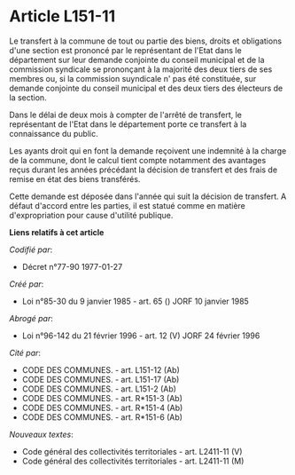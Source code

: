 # Article L151-11

Le transfert à la commune de tout ou partie des biens, droits et obligations d'une section est prononcé par le représentant
de l'Etat dans le département sur leur demande conjointe du conseil municipal et de la commission syndicale se prononçant à
la majorité des deux tiers de ses membres ou, si la commission suyndicale n' pas été constituée, sur demande conjointe du
conseil municipal et des deux tiers des électeurs de la section.

Dans le délai de deux mois à compter de l'arrêté de transfert, le représentant de l'Etat dans le département porte ce
transfert à la connaissance du public.

Les ayants droit qui en font la demande reçoivent une indemnité à la charge de la commune, dont le calcul tient compte
notamment des avantages reçus durant les années précédant la décision de transfert et des frais de remise en état des biens
transférés.

Cette demande est déposée dans l'année qui suit la décision de transfert. A défaut d'accord entre les parties, il est statué
comme en matière d'expropriation pour cause d'utilité publique.

**Liens relatifs à cet article**

_Codifié par_:

  - Décret n°77-90 1977-01-27

_Créé par_:

  - Loi n°85-30 du 9 janvier 1985 - art. 65 () JORF 10 janvier 1985

_Abrogé par_:

  - Loi n°96-142 du 21 février 1996 - art. 12 (V) JORF 24 février 1996

_Cité par_:

  - CODE DES COMMUNES. - art. L151-12 (Ab)
  - CODE DES COMMUNES. - art. L151-17 (Ab)
  - CODE DES COMMUNES. - art. L151-2 (Ab)
  - CODE DES COMMUNES. - art. R*151-3 (Ab)
  - CODE DES COMMUNES. - art. R*151-4 (Ab)
  - CODE DES COMMUNES. - art. R*151-6 (Ab)

_Nouveaux textes_:

  - Code général des collectivités territoriales - art. L2411-11 (V)
  - Code général des collectivités territoriales - art. L2411-11 (M)
